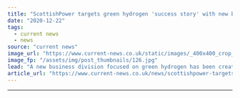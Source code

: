 ```yaml
---
title: "ScottishPower targets green hydrogen 'success story' with new business unit"
date: "2020-12-22"
tags: 
  - current news
  - news
source: "current news"
image_url: "https://www.current-news.co.uk/static/images/_400x400_crop_center-center/ScottishPower-Renewables-Windfarm-Opening-1.jpg"
image_fp: "/assets/img/post_thumbnails/126.jpg"
lead: "​A new business division focused on green hydrogen has been created by ScottishPower, with its first projects expected next year."
article_url: "https://www.current-news.co.uk/news/scottishpower-targets-green-hydrogen-success-story-with-new-business-unit?utm_source=rss-feeds&utm_medium=rss&utm_campaign=rss"
---
```


---
